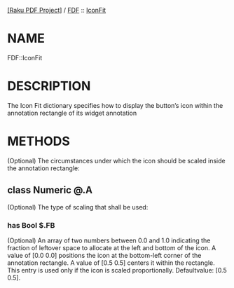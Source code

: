 [[Raku PDF Project]](https://pdf-raku.github.io)
 / [FDF](https://pdf-raku.github.io/FDF-raku)
 :: [IconFit](https://pdf-raku.github.io/FDF-raku/IconFit)

NAME
====

FDF::IconFit

DESCRIPTION
===========

The Icon Fit dictionary specifies how to display the button’s icon within the annotation rectangle of its widget annotation

METHODS
=======



(Optional) The circumstances under which the icon should be scaled inside the annotation rectangle:

class Numeric @.A
-----------------

(Optional) The type of scaling that shall be used:

### has Bool $.FB

(Optional) An array of two numbers between 0.0 and 1.0 indicating the fraction of leftover space to allocate at the left and bottom of the icon. A value of [0.0 0.0] positions the icon at the bottom-left corner of the annotation rectangle. A value of [0.5 0.5] centers it within the rectangle. This entry is used only if the icon is scaled proportionally. Defaultvalue: [0.5 0.5].

